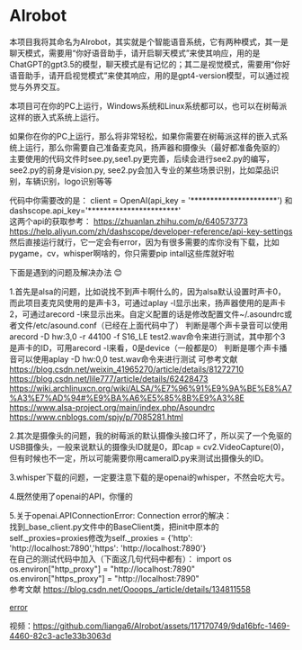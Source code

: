 # AIrobot
本项目我将其命名为AIrobot，其实就是个智能语音系统，它有两种模式，其一是聊天模式，需要用“你好语音助手，请开启聊天模式”来使其响应，用的是ChatGPT的gpt3.5的模型，聊天模式是有记忆的；其二是视觉模式，需要用“你好语音助手，请开启视觉模式”来使其响应，用的是gpt4-version模型，可以通过视觉与外界交互。  

本项目可在你的PC上运行，Windows系统和Linux系统都可以，也可以在树莓派这样的嵌入式系统上运行。  

如果你在你的PC上运行，那么将非常轻松，如果你需要在树莓派这样的嵌入式系统上运行，那么你需要自己准备麦克风，扬声器和摄像头（最好都准备免驱的）  
主要使用的代码文件时see.py,see1.py更完善，后续会进行see2.py的编写，see2.py的前身是vision.py, see2.py会加入专业的某些场景识别，比如菜品识别，车辆识别，logo识别等等  

代码中你需要改的是：
client = OpenAI(api_key = '**********************') 和 dashscope.api_key='***********************'  
这两个api的获取参考：
https://zhuanlan.zhihu.com/p/640573773  
https://help.aliyun.com/zh/dashscope/developer-reference/api-key-settings  
然后直接运行就行，它一定会有error，因为有很多需要的库你没有下载，比如pygame，cv，whisper啊啥的，你只需要pip intall这些库就好啦

  
下面是遇到的问题及解决办法  :blush:

1.首先是alsa的问题，比如说找不到声卡啊什么的，因为alsa默认设置时声卡0，而此项目麦克风使用的是声卡3，可通过aplay -l显示出来，扬声器使用的是声卡2，可通过arecord -l来显示出来。自定义配置的话是修改配置文件~/.asoundrc或者文件/etc/asound.conf（已经在上面代码中了）
  判断是哪个声卡录音可以使用arecord -D hw:3,0 -r 44100 -f S16_LE test2.wav命令来进行测试，其中那个3是声卡的ID，可用arecord -l来看，0是device（一般都是0）
  判断是哪个声卡播音可以使用aplay -D hw:0,0 test.wav命令来进行测试
  可参考文献 https://blog.csdn.net/weixin_41965270/article/details/81272710
            https://blog.csdn.net/lile777/article/details/62428473
            https://wiki.archlinuxcn.org/wiki/ALSA/%E7%96%91%E9%9A%BE%E8%A7%A3%E7%AD%94#%E9%BA%A6%E5%85%8B%E9%A3%8E
            https://www.alsa-project.org/main/index.php/Asoundrc
            https://www.cnblogs.com/spjy/p/7085281.html  
              
2.其次是摄像头的问题，我的树莓派的默认摄像头接口坏了，所以买了一个免驱的USB摄像头，一般来说默认的摄像头ID就是0，即cap = cv2.VideoCapture(0)，但有时候也不一定，所以可能需要你用cameraID.py来测试出摄像头的ID。  

3.whisper下载的问题，一定要注意下载的是openai的whisper，不然会吃大亏。  

4.既然使用了openai的API，你懂的  

5.关于openai.APIConnectionError: Connection error的解决：  
  找到_base_client.py文件中的BaseClient类，把init中原本的self._proxies=proxies修改为self._proxies = {'http': 'http://localhost:7890','https': 'http://localhost:7890'}  
  在自己的测试代码中加入（下面这几句代码中都有）：
  import os  
  os.environ["http_proxy"] = "http://localhost:7890"  
  os.environ["https_proxy"] = "http://localhost:7890"  
  参考文献  https://blog.csdn.net/Oooops_/article/details/134811558



  [error](https://github.com/lianga6/AIrobot/assets/117170749/9da16bfc-1469-4460-82c3-ac1e33b3063d "点我观看演示视频")



视频：https://github.com/lianga6/AIrobot/assets/117170749/9da16bfc-1469-4460-82c3-ac1e33b3063d


